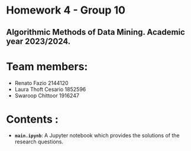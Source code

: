 # Homework 4 - Group 10 
## Algorithmic Methods of Data Mining. Academic year 2023/2024.

# Team members:
* Renato Fazio 2144120
* Laura Thoft Cesario 1852596
* Swaroop Chittoor 1916247

# Contents :
* __`main.ipynb`__:
A Jupyter notebook which provides the solutions of the research questions.
